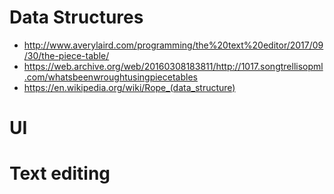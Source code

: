 # Data Structures
- http://www.averylaird.com/programming/the%20text%20editor/2017/09/30/the-piece-table/
- https://web.archive.org/web/20160308183811/http://1017.songtrellisopml.com/whatsbeenwroughtusingpiecetables
- https://en.wikipedia.org/wiki/Rope_(data_structure)

# UI

# Text editing
